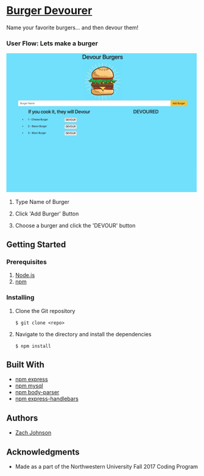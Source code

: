 # [Burger Devourer](https://sheltered-forest-27280.herokuapp.com/)

Name your favorite burgers... and then devour them!

### User Flow: Lets make a burger

<img src="public/assets/images/home_screen.png?raw=true" alt="Burger Devourer Home Screen" width="500px" />

1. Type Name of Burger

2. Click 'Add Burger' Button

3. Choose a burger and click the 'DEVOUR' button


## Getting Started


### Prerequisites

1. [Node.js](https://nodejs.org/en/)
2. [npm](https://www.npmjs.com/get-npm)

### Installing

1. Clone the Git repository

   ```
   $ git clone <repo>
   ```
2. Navigate to the directory and install the dependencies 
   ```
   $ npm install
   ```

## Built With 

* [npm express](https://www.npmjs.com/package/express)
* [npm mysql](https://www.npmjs.com/package/mysql)
* [npm body-parser](https://www.npmjs.com/package/body-parser)
* [npm express-handlebars](https://www.npmjs.com/package/express-handlebars)

## Authors

* [Zach Johnson](https://github.com/zachtjohnson01)

## Acknowledgments

* Made as a part of the Northwestern University Fall 2017 Coding Program